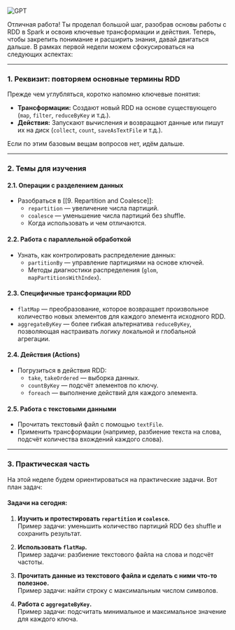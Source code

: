 ![GPT](https://chatgpt.com/backend-api/content?id=file-xL7V2ePMU78rP7jyijugRALe&gizmo_id=g-51sNL62G7&ts=481443&p=gpp&sig=bf8e09d445c4e7469eb26f338abb512ae72327373725fbdf7f1a97f25063bc94&v=0)

Отличная работа! Ты проделал большой шаг, разобрав основы работы с RDD в Spark и освоив ключевые трансформации и действия. Теперь, чтобы закрепить понимание и расширить знания, давай двигаться дальше. В рамках первой недели можем сфокусироваться на следующих аспектах:

---

### **1. Реквизит: повторяем основные термины RDD**

Прежде чем углубляться, коротко напомню ключевые понятия:

- **Трансформации:** Создают новый RDD на основе существующего (`map`, `filter`, `reduceByKey` и т.д.).
- **Действия:** Запускают вычисления и возвращают данные или пишут их на диск (`collect`, `count`, `saveAsTextFile` и т.д.).

Если по этим базовым вещам вопросов нет, идём дальше.

---

### **2. Темы для изучения**

#### **2.1. Операции с разделением данных**

- Разобраться в [[9. Repartition and Coalesce]]:
    - `repartition` — увеличение числа партиций.
    - `coalesce` — уменьшение числа партиций без shuffle.
    - Когда использовать и чем отличаются.

#### **2.2. Работа с параллельной обработкой**

- Узнать, как контролировать распределение данных:
    - `partitionBy` — управление партициями на основе ключей.
    - Методы диагностики распределения (`glom`, `mapPartitionsWithIndex`).

#### **2.3. Специфичные трансформации RDD**

- `flatMap` — преобразование, которое возвращает произвольное количество новых элементов для каждого элемента исходного RDD.
- `aggregateByKey` — более гибкая альтернатива `reduceByKey`, позволяющая настраивать логику локальной и глобальной агрегации.

#### **2.4. Действия (Actions)**

- Погрузиться в действия RDD:
    - `take`, `takeOrdered` — выборка данных.
    - `countByKey` — подсчёт элементов по ключу.
    - `foreach` — выполнение действий для каждого элемента.

#### **2.5. Работа с текстовыми данными**

- Прочитать текстовый файл с помощью `textFile`.
- Применить трансформации (например, разбиение текста на слова, подсчёт количества вхождений каждого слова).

---

### **3. Практическая часть**

На этой неделе будем ориентироваться на практические задачи. Вот план задач:

#### **Задачи на сегодня:**

1. **Изучить и протестировать `repartition` и `coalesce`.**  
    Пример задачи: уменьшить количество партиций RDD без shuffle и сохранить результат.
    
2. **Использовать `flatMap`.**  
    Пример задачи: разбиение текстового файла на слова и подсчёт частоты.
    
3. **Прочитать данные из текстового файла и сделать с ними что-то полезное.**  
    Пример задачи: найти строку с максимальным числом символов.
    
4. **Работа с `aggregateByKey`.**  
    Пример задачи: подсчитать минимальное и максимальное значение для каждого ключа.



